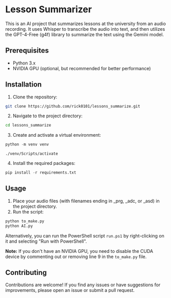 # Lesson Summarizer

This is an AI project that summarizes lessons at the university from an audio recording. It uses Whisper to transcribe the audio into text, and then utilizes the GPT-4-Free (g4f) library to summarize the text using the Gemini model.

## Prerequisites

- Python 3.x
- NVIDIA GPU (optional, but recommended for better performance)

## Installation

1. Clone the repository:

```bash
git clone https://github.com/rick0101/lessons_summarize.git
```

2. Navigate to the project directory:

``` bash
cd lessons_summarize
```

3. Create and activate a virtual environment:

``` python
python -m venv venv
```
```
./venv/Scripts/activate
```

4. Install the required packages:

``` python
pip install -r requirements.txt
```

## Usage

1. Place your audio files (with filenames ending in _prg, _adc, or _asd) in the project directory.
2. Run the script:

``` bash
python to_make.py
python AI.py
```

Alternatively, you can run the PowerShell script `run.ps1` by right-clicking on it and selecting "Run with PowerShell".

**Note:** If you don't have an NVIDIA GPU, you need to disable the CUDA device by commenting out or removing line 9 in the `to_make.py` file.

## Contributing
Contributions are welcome! If you find any issues or have suggestions for improvements, please open an issue or submit a pull request.